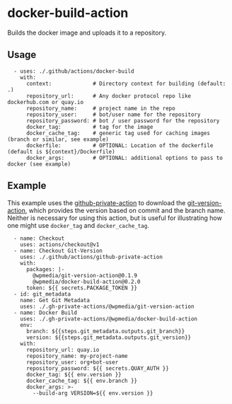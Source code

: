 # docker-build-action

Builds the docker image and uploads it to a repository.

## Usage

      - uses: ./.github/actions/docker-build
        with:
          context:             # Directory context for building (default: .)
          repository_url:      # Any docker protocol repo like dockerhub.com or quay.io
          repository_name:     # project name in the repo
          repository_user:     # bot/user name for the repository
          repository_password: # bot / user password for the repository
          docker_tag:          # tag for the image
          docker_cache_tag:    # generic tag used for caching images (branch or similar, see example)
          dockerfile:          # OPTIONAL: Location of the dockerfile (default is ${context}/Dockerfile)
          docker_args:         # OPTIONAL: additional options to pass to docker (see example)

## Example

This example uses the [github-private-action](https://github.com/WPMedia/github-private-action) to download the [git-version-action](https://github.com/WPMedia/git-version-action), which provides the version based on commit and the branch name. Neither is necessary for using this action, but is useful for illustrating how one might use `docker_tag` and `docker_cache_tag`.

      - name: Checkout
        uses: actions/checkout@v1
      - name: Checkout Git-Version
        uses: ./.github/actions/github-private-action
        with:
          packages: |-
            @wpmedia/git-version-action@0.1.9
            @wpmedia/docker-build-action@0.2.0
          token: ${{ secrets.PACKAGE_TOKEN }}
      - id: git_metadata
        name: Get Git Metadata
        uses: ./.gh-private-actions/@wpmedia/git-version-action
      - name: Docker Build
        uses: ./.gh-private-actions/@wpmedia/docker-build-action
        env:
          branch: ${{steps.git_metadata.outputs.git_branch}}
          version: ${{steps.git_metadata.outputs.git_version}}
        with:
          repository_url: quay.io
          repository_name: my-project-name
          repository_user: org+bot-user
          repository_password: ${{ secrets.QUAY_AUTH }}
          docker_tag: ${{ env.version }}
          docker_cache_tag: ${{ env.branch }}
          docker_args: >-
            --build-arg VERSION=${{ env.version }}
